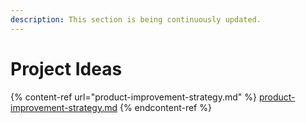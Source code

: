 ```yaml
---
description: This section is being continuously updated.
---
```


# Project Ideas

{% content-ref url="product-improvement-strategy.md" %}
[product-improvement-strategy.md](product-improvement-strategy.md)
{% endcontent-ref %}

